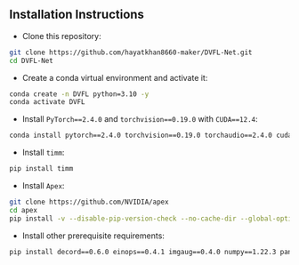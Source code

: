 
## Installation Instructions

- Clone this repository:
```bash
git clone https://github.com/hayatkhan8660-maker/DVFL-Net.git
cd DVFL-Net
```

- Create a conda virtual environment and activate it:

```bash
conda create -n DVFL python=3.10 -y
conda activate DVFL
```

- Install `PyTorch==2.4.0` and `torchvision==0.19.0` with `CUDA==12.4`:

```bash
conda install pytorch==2.4.0 torchvision==0.19.0 torchaudio==2.4.0 cudatoolkit=12.4 -c pytorch
```

- Install `timm`:

```bash
pip install timm
```

- Install `Apex`:

```bash
git clone https://github.com/NVIDIA/apex
cd apex
pip install -v --disable-pip-version-check --no-cache-dir --global-option="--cpp_ext" --global-option="--cuda_ext" ./
```

- Install other prerequisite requirements:

```bash
pip install decord==0.6.0 einops==0.4.1 imgaug==0.4.0 numpy==1.22.3 pandas==1.4.2 Pillow==9.0.1 PyYAML==6.0 termcolor==2.3.0 thop yacs
```
